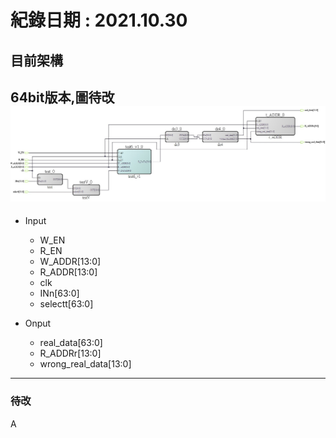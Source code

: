 # 紀錄日期 : 2021.10.30<br>


## 目前架構<br>
64bit版本,圖待改<br>
![](https://github.com/twyayaya/en_s_de_proj/blob/main/pic/en_sram_de_pic2.jpg)<br>
  ---
  - Input
    - W_EN
    - R_EN
    - W_ADDR[13:0]
    - R_ADDR[13:0]
    - clk
    - INn[63:0]
    - selectt[63:0]
    
    
  - Onput
    - real_data[63:0]
    - R_ADDRr[13:0]
    - wrong_real_data[13:0]
  --- 


### 待改
  A<br>
